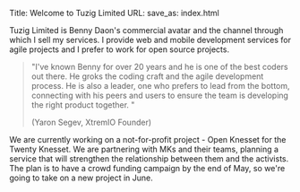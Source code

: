 Title: Welcome to Tuzig Limited
URL:
save_as: index.html

Tuzig Limited is Benny Daon's commercial avatar and the
channel through which I sell my services. I provide web and mobile development
services for agile projects and I prefer to work for open source
projects.

> "I've known Benny for over 20 years and he is one of the best coders
> out there. He groks the coding craft and the agile development process.
> He is also a leader, one who prefers to lead from the bottom, connecting
> with his peers and users to ensure the team is developing the right
> product together. "
>
> (Yaron Segev, XtremIO Founder)

We are currently working on a not-for-profit project - Open Knesset for
the Twenty Knesset. We are partnering with MKs and their teams, planning a
service that will strengthen the relationship between them and the
activists. The plan is to have a crowd funding campaign by the end of
May, so we're going to take on a new project in June.
